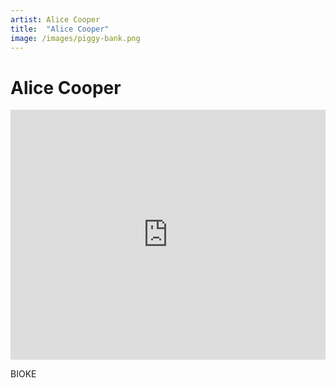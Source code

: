```yaml
---
artist: Alice Cooper
title:  "Alice Cooper"
image: /images/piggy-bank.png
---
```


# Alice Cooper

<iframe width="100%" height="400" src="https://www.youtube.com/embed/mBqiC5ox8Bw" frameborder="0" allowfullscreen></iframe>

BIOKE
